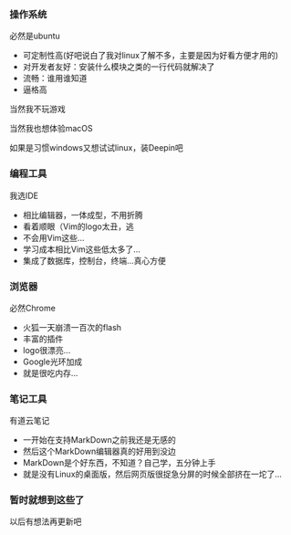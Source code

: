 ### 操作系统

必然是ubuntu

- 可定制性高(好吧说白了我对linux了解不多，主要是因为好看方便才用的)
- 对开发者友好：安装什么模块之类的一行代码就解决了
- 流畅：谁用谁知道
- 逼格高

当然我不玩游戏

当然我也想体验macOS

如果是习惯windows又想试试linux，装Deepin吧


### 编程工具

我选IDE

- 相比编辑器，一体成型，不用折腾
- 看着顺眼（Vim的logo太丑，逃
- 不会用Vim这些...
- 学习成本相比Vim这些低太多了...
- 集成了数据库，控制台，终端...真心方便


### 浏览器

必然Chrome

- 火狐一天崩溃一百次的flash
- 丰富的插件
- logo很漂亮...
- Google光环加成
- 就是很吃内存...


### 笔记工具

有道云笔记

- 一开始在支持MarkDown之前我还是无感的
- 然后这个MarkDown编辑器真的好用到没边
- MarkDown是个好东西，不知道？自己学，五分钟上手
- 就是没有Linux的桌面版，然后网页版很捉急分屏的时候全部挤在一坨了...


### 暂时就想到这些了

以后有想法再更新吧